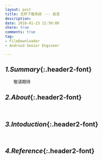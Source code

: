 ```yaml
---
layout: post
title: 文件下载系统 --- 前言
description:
date: 2018-01-23 22:50:00
share: true
comments: true
tag:
- FileDownloader
- Android Senior Engineer

---
```


## *1.Summary*{:.header2-font}
&emsp;&emsp;敬请期待
## *2.About*{:.header2-font}
&emsp;&emsp;
## *3.Intoduction*{:.header2-font}
&emsp;&emsp;
## *4.Reference*{:.header2-font}